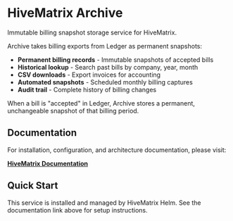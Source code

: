 # HiveMatrix Archive

Immutable billing snapshot storage service for HiveMatrix.

Archive takes billing exports from Ledger as permanent snapshots:
- **Permanent billing records** - Immutable snapshots of accepted bills
- **Historical lookup** - Search past bills by company, year, month
- **CSV downloads** - Export invoices for accounting
- **Automated snapshots** - Scheduled monthly billing captures
- **Audit trail** - Complete history of billing changes

When a bill is "accepted" in Ledger, Archive stores a permanent, unchangeable snapshot of that billing period.

## Documentation

For installation, configuration, and architecture documentation, please visit:

**[HiveMatrix Documentation](https://ruapotato.github.io/hivematrix-docs/ARCHITECTURE/)**

## Quick Start

This service is installed and managed by HiveMatrix Helm. See the documentation link above for setup instructions.
